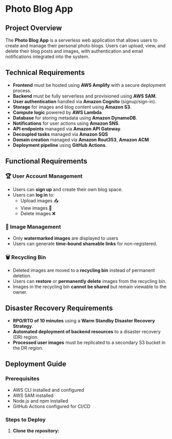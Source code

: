 # Photo Blog App

## Project Overview

The **Photo Blog App** is a serverless web application that allows users to create and manage their personal photo blogs. Users can upload, view, and delete their blog posts and images, with authentication and email notifications integrated into the system.

## Technical Requirements

- **Frontend** must be hosted using **AWS Amplify** with a secure deployment process.
- **Backend** must be fully serverless and provisioned using **AWS SAM**.
- **User authentication** handled via **Amazon Cognito** (signup/sign-in).
- **Storage** for images and blog content using **Amazon S3**.
- **Compute logic** powered by **AWS Lambda**.
- **Database** for storing metadata using **Amazon DynamoDB**.
- **Notifications** for user actions using **Amazon SNS**.
- **API endpoints** managed via **Amazon API Gateway**.
- **Decoupled tasks** managed via **Amazon SQS**
- **Domain creation** managed via **Amazon Rout353**, **Amazon ACM**
- **Deployment pipeline** using **GitHub Actions**.

## Functional Requirements

### 🏆 User Account Management

- Users can **sign up** and create their own blog space.
- Users can **log in** to:
  - Upload images 📤
  - View images 👀
  - Delete images ❌

### 📸 Image Management

- Only **watermarked images** are displayed to users
- Users can generate **time-bound shareable links** for non-registered.

### 🗑️ Recycling Bin

- Deleted images are moved to a **recycling bin** instead of permanent deletion.
- Users can **restore** or **permanently delete** images from the recycling bin.
- Images in the recycling bin **cannot be shared** but remain viewable to the owner.

## Disaster Recovery Requirements

- **RPO/RTO of 10 minutes** using a **Warm Standby Disaster Recovery Strategy**.
- **Automated deployment of backend resources** to a disaster recovery (DR) region.
- **Processed user images** must be replicated to a secondary S3 bucket in the DR region.

## Deployment Guide

### Prerequisites

- AWS CLI installed and configured
- AWS SAM installed
- Node.js and npm installed
- GitHub Actions configured for CI/CD

### Steps to Deploy

1. **Clone the repository:**
